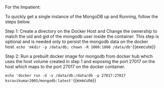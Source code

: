 For the Impatient:

To quickly get a single instance of the MongoDB up and Running, follow the steps below.

Step 1: Create a directory on the Docker Host and Change the ownership to match the uid and gid of the mongodb user inside the container. This step is optional and is needed only to persist the mongodb data on the docker host.
`echo 'mkdir -p /data/db; chown -R 1000:1000 /data/db'`{{execute}}

Step 2: Run a prebuilt docker image for mongodb from docker hub which uses the host volume created in step 1 and exposing the port 27017 on the host which maps to the port 27017 on the docker container.


`echo 'docker run -d -v /data/db:/data/db -p 27017:27017 ksravikumar2005/mongodb:latest'`{{execute}}

